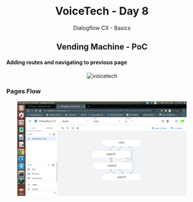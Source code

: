 <div align="center">
  <h1>VoiceTech - Day 8</h1>
  <p>Dialogflow CX - Basics</p>
</div>

<h2 align="center">Vending Machine - PoC</h2>

#### Adding routes and navigating to previous page

<div align="center">
  <img src="../../assets/day8/dialogflow-cx-state-page.gif" alt="voicetech" height="250">
</div>


### Pages Flow

<div align="center">
  <img src="../../assets/day8/Pages.png" alt="voicetech" height="250">
</div>